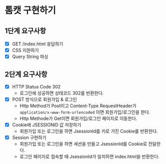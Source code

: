 # 톰캣 구현하기

## 1단계 요구사항
- [x] GET /index.html 응답하기
- [x] CSS 지원하기
- [x] Query String 파싱

## 2단계 요구사항
- [x] HTTP Status Code 302
  - 로그인에 성공하면 상태코드 302를 반환한다.
- [x] POST 방식으로 회원가입 & 로그인
  - Http Method가 Post이고 Content-Type RequestHeader가 `application/x-www-form-urlencoded` 이면 회원가입/로그인을 한다.
  - Http Methode가 Get이면 회원가입/로그인 페이지로 이동한다.
- [x] Cookie에 JSESSIONID 값 저장하기
  - 회원가입 또는 로그인을 하면 JsessionId를 키로 가진 Cookie를 반환한다.
- [x] Session 구현하기
  - 회원가입 또는 로그인을 하면 세션을 만들고 JsessionId를 Cookie로 전달한다.
  - 로그인 페이지로 접속할 때 JsessionId가 일치하면 index.html을 반환한다.
